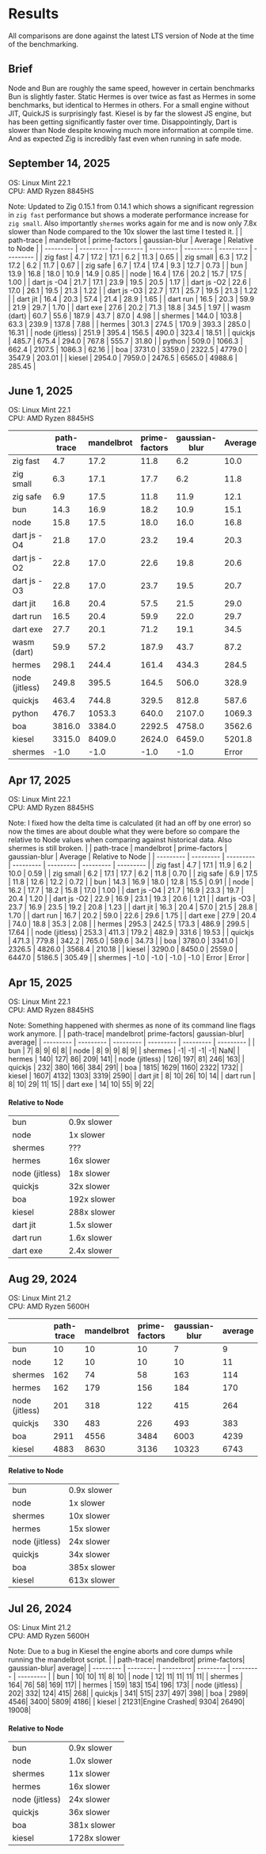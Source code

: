 # Results
All comparisons are done against the latest LTS version of Node at the time of the benchmarking.

## Brief
Node and Bun are roughly the same speed, however in certain benchmarks Bun is slightly faster. Static Hermes is over twice as fast as Hermes in some benchmarks, but identical to Hermes in others. For a small engine without JIT, QuickJS is surprisingly fast. Kiesel is by far the slowest JS engine, but has been getting significantly faster over time. Disappointingly, Dart is slower than Node despite knowing much more information at compile time. And as expected Zig is incredibly fast even when running in safe mode.

## September 14, 2025
OS: Linux Mint 22.1  
CPU: AMD Ryzen 8845HS

Note: Updated to Zig 0.15.1 from 0.14.1 which shows a significant regression in `zig fast` performance but shows a moderate performance increase for `zig small`. Also importantly `shermes` works again for me and is now only 7.8x slower than Node compared to the 10x slower the last time I tested it.
|                 | path-trace | mandelbrot | prime-factors | gaussian-blur | Average | Relative to Node |
| --------- | ---------  | --------- | --------- | --------- | --------- | --------- |
| zig fast        |        4.7 |       17.2 |          17.1 |           6.2 |    11.3 |             0.65 |
| zig small       |        6.3 |       17.2 |          17.2 |           6.2 |    11.7 |             0.67 |
| zig safe        |        6.7 |       17.4 |          17.4 |           9.3 |    12.7 |             0.73 |
| bun             |       13.9 |       16.8 |          18.0 |          10.9 |    14.9 |             0.85 |
| node            |       16.4 |       17.6 |          20.2 |          15.7 |    17.5 |             1.00 |
| dart js -O4     |       21.7 |       17.1 |          23.9 |          19.5 |    20.5 |             1.17 |
| dart js -O2     |       22.6 |       17.0 |          26.1 |          19.5 |    21.3 |             1.22 |
| dart js -O3     |       22.7 |       17.1 |          25.7 |          19.5 |    21.3 |             1.22 |
| dart jit        |       16.4 |       20.3 |          57.4 |          21.4 |    28.9 |             1.65 |
| dart run        |       16.5 |       20.3 |          59.9 |          21.9 |    29.7 |             1.70 |
| dart exe        |       27.6 |       20.2 |          71.3 |          18.8 |    34.5 |             1.97 |
| wasm (dart)     |       60.7 |       55.6 |         187.9 |          43.7 |    87.0 |             4.98 |
| shermes         |      144.0 |      103.8 |          63.3 |         239.9 |   137.8 |             7.88 |
| hermes          |      301.3 |      274.5 |         170.9 |         393.3 |   285.0 |            16.31 |
| node (jitless)  |      251.9 |      395.4 |         156.5 |         490.0 |   323.4 |            18.51 |
| quickjs         |      485.7 |      675.4 |         294.0 |         767.8 |   555.7 |            31.80 |
| python          |      509.0 |     1066.3 |         662.4 |        2107.5 |  1086.3 |            62.16 |
| boa             |     3731.0 |     3359.0 |        2322.5 |        4779.0 |  3547.9 |           203.01 |
| kiesel          |     2954.0 |     7959.0 |        2476.5 |        6565.0 |  4988.6 |           285.45 |

## June 1, 2025
OS: Linux Mint 22.1  
CPU: AMD Ryzen 8845HS

|                 | path-trace | mandelbrot | prime-factors | gaussian-blur | Average | Relative to Node |
| --------- | ---------  | --------- | --------- | --------- | --------- | --------- |
| zig fast        |        4.7 |       17.2 |          11.8 |           6.2 |    10.0 |             0.59 |
| zig small       |        6.3 |       17.1 |          17.7 |           6.2 |    11.8 |             0.70 |
| zig safe        |        6.9 |       17.5 |          11.8 |          11.9 |    12.1 |             0.72 |
| bun             |       14.3 |       16.9 |          18.2 |          10.9 |    15.1 |             0.90 |
| node            |       15.8 |       17.5 |          18.0 |          16.0 |    16.8 |             1.00 |
| dart js -O4     |       21.8 |       17.0 |          23.2 |          19.4 |    20.3 |             1.21 |
| dart js -O2     |       22.8 |       17.0 |          22.6 |          19.8 |    20.6 |             1.22 |
| dart js -O3     |       22.8 |       17.0 |          23.7 |          19.5 |    20.7 |             1.23 |
| dart jit        |       16.8 |       20.4 |          57.5 |          21.5 |    29.0 |             1.73 |
| dart run        |       16.5 |       20.4 |          59.9 |          22.0 |    29.7 |             1.77 |
| dart exe        |       27.7 |       20.1 |          71.2 |          19.1 |    34.5 |             2.05 |
| wasm (dart)     |       59.9 |       57.2 |         187.9 |          43.7 |    87.2 |             5.19 |
| hermes          |      298.1 |      244.4 |         161.4 |         434.3 |   284.5 |            16.93 |
| node (jitless)  |      249.8 |      395.5 |         164.5 |         506.0 |   328.9 |            19.57 |
| quickjs         |      463.4 |      744.8 |         329.5 |         812.8 |   587.6 |            34.96 |
| python          |      476.7 |     1053.3 |         640.0 |        2107.0 |  1069.3 |            62.82 |
| boa             |     3816.0 |     3384.0 |        2292.5 |        4758.0 |  3562.6 |           211.95 |
| kiesel          |     3315.0 |     8409.0 |        2624.0 |        6459.0 |  5201.8 |           309.46 |
| shermes         |       -1.0 |       -1.0 |          -1.0 |          -1.0 |   Error |            Error |

## Apr 17, 2025
OS: Linux Mint 22.1  
CPU: AMD Ryzen 8845HS

Note: I fixed how the delta time is calculated (it had an off by one error) so now the times are about double what they were before so compare the relative to Node values when comparing against historical data. Also shermes is still broken.
|                 | path-trace | mandelbrot | prime-factors | gaussian-blur | Average | Relative to Node |
| --------- | ---------  | --------- | --------- | --------- | --------- | --------- |
| zig fast        |        4.7 |       17.1 |          11.9 |           6.2 |    10.0 |             0.59 |
| zig small       |        6.2 |       17.1 |          17.7 |           6.2 |    11.8 |             0.70 |
| zig safe        |        6.9 |       17.5 |          11.8 |          12.6 |    12.2 |             0.72 |
| bun             |       14.3 |       16.9 |          18.0 |          12.8 |    15.5 |             0.91 |
| node            |       16.2 |       17.7 |          18.2 |          15.8 |    17.0 |             1.00 |
| dart js -O4     |       21.7 |       16.9 |          23.3 |          19.7 |    20.4 |             1.20 |
| dart js -O2     |       22.9 |       16.9 |          23.1 |          19.3 |    20.6 |             1.21 |
| dart js -O3     |       23.7 |       16.9 |          23.5 |          19.2 |    20.8 |             1.23 |
| dart jit        |       16.3 |       20.4 |          57.0 |          21.5 |    28.8 |             1.70 |
| dart run        |       16.7 |       20.2 |          59.0 |          22.6 |    29.6 |             1.75 |
| dart exe        |       27.9 |       20.4 |          74.0 |          18.8 |    35.3 |             2.08 |
| hermes          |      295.3 |      242.5 |         173.3 |         486.9 |   299.5 |            17.64 |
| node (jitless)  |      253.3 |      411.3 |         179.2 |         482.9 |   331.6 |            19.53 |
| quickjs         |      471.3 |      779.8 |         342.2 |         765.0 |   589.6 |            34.73 |
| boa             |     3780.0 |     3341.0 |        2326.5 |        4826.0 |  3568.4 |           210.18 |
| kiesel          |     3290.0 |     8450.0 |        2559.0 |        6447.0 |  5186.5 |           305.49 |
| shermes         |       -1.0 |       -1.0 |          -1.0 |          -1.0 |   Error |            Error |

## Apr 15, 2025
OS: Linux Mint 22.1  
CPU: AMD Ryzen 8845HS

Note: Something happened with shermes as none of its command line flags work anymore.
|                |    path-trace|    mandelbrot| prime-factors| gaussian-blur|       average|
| --------- | ---------  | --------- | --------- | --------- | --------- |
| bun            |             7|             8|             9|             6|             8|
| node           |             8|             9|             9|             8|             9|
| shermes        |            -1|            -1|            -1|            -1|           NaN|
| hermes         |           140|           127|            86|           209|           141|
| node (jitless) |           126|           197|            81|           246|           163|
| quickjs        |           232|           380|           166|           384|           291|
| boa            |          1815|          1629|          1160|          2322|          1732|
| kiesel         |          1607|          4132|          1303|          3319|          2590|
| dart jit       |           8|          10|          26|          10|            14|
| dart run       |           8|          10|          29|          11|            15|
| dart exe       |          14|          10|          55|           9|            22|

#### Relative to Node
|  |  |
| --------- | --------- |
| bun            |          0.9x slower|
| node           |            1x slower|
| shermes        |           ???|
| hermes         |           16x slower|
| node (jitless) |           18x slower|
| quickjs        |           32x slower|
| boa            |          192x slower|
| kiesel         |          288x slower|
| dart jit       |          1.5x slower|
| dart run       |          1.6x slower|
| dart exe       |          2.4x slower|

## Aug 29, 2024
OS: Linux Mint 21.2  
CPU: AMD Ryzen 5600H

|                |    path-trace|    mandelbrot| prime-factors| gaussian-blur|       average|
| --------- | ---------  | --------- | --------- | --------- | --------- |
| bun            |            10|            10|            10|             7|             9|
| node           |            12|            10|            10|            10|            11|
| shermes        |           162|            74|            58|           163|           114|
| hermes         |           162|           179|           156|           184|           170|
| node (jitless) |           201|           318|           122|           415|           264|
| quickjs        |           330|           483|           226|           493|           383|
| boa            |          2911|          4556|          3484|          6003|          4239|
| kiesel         |          4883|          8630|          3136|         10323|          6743|

#### Relative to Node
|  |  |
| --------- | --------- |
| bun            |          0.9x slower|
| node           |            1x slower|
| shermes        |           10x slower|
| hermes         |           15x slower|
| node (jitless) |           24x slower|
| quickjs        |           34x slower|
| boa            |          385x slower|
| kiesel         |          613x slower|

## Jul 26, 2024
OS: Linux Mint 21.2  
CPU: AMD Ryzen 5600H

Note: Due to a bug in Kiesel the engine aborts and core dumps while running the mandelbrot script.
|                |    path-trace|    mandelbrot| prime-factors| gaussian-blur|       average|
| --------- | ---------  | --------- | --------- | --------- | --------- |
| bun            |            10|            10|            11|             8|            10|
| node           |            12|            11|            11|            11|            11|
| shermes        |           164|            76|            58|           169|           117|
| hermes         |           159|           183|           154|           196|           173|
| node (jitless) |           202|           332|           124|           415|           268|
| quickjs        |           341|           515|           237|           497|           398|
| boa            |          2989|          4546|          3400|          5809|          4186|
| kiesel         |         21231|Engine Crashed|          9304|         26490|         19008|

#### Relative to Node
|  |  |
| --------- | --------- |
| bun            |          0.9x slower|
| node           |          1.0x slower|
| shermes        |           11x slower|
| hermes         |           16x slower|
| node (jitless) |           24x slower|
| quickjs        |           36x slower|
| boa            |          381x slower|
| kiesel         |         1728x slower|

